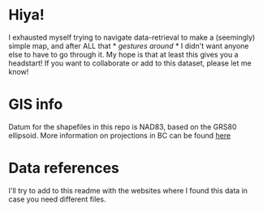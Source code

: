 # Hiya! 

I exhausted myself trying to navigate data-retrieval to make a (seemingly) simple map, 
and after ALL that * *gestures around* * I didn't want anyone else to have to go through it. My hope is that at least this gives you a headstart!
If you want to collaborate or add to this dataset, please let me know!

# GIS info
Datum for the shapefiles in this repo is NAD83, based on the GRS80 ellipsoid. 
More information on projections in BC can be found [here](https://ibis.geog.ubc.ca/~brian/Course.Notes/bceprojection.html#:~:text=BC%20Environment%20GIS%20Working%20Group,%3A00%3A00%20North%20latitude)

# Data references
I'll try to add to this readme with the websites where I found this data in case you need different files. 
